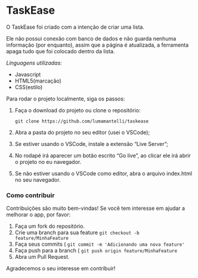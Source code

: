 # TaskEase

O TaskEase foi criado com a intenção de criar uma lista. 

Ele não possui conexão com banco de dados e não guarda nenhuma informação (por
enquanto), assim que a página é atualizada, a ferramenta apaga tudo que foi colocado
dentro da lista.

*Linguagens utilizadas:*
  - Javascript
  - HTML5(marcação)
  - CSS(estilo)

Para rodar o projeto localmente, siga os passos:

1. Faça o download do projeto ou clone o repositório:
   
   `git clone https://github.com/lumamantelli/taskease`
  
3. Abra a pasta do projeto no seu editor (usei o VSCode);
4. Se estiver usando o VSCode, instale a extensão “Live Server”;
5. No rodapé irá aparecer um botão escrito “Go live”, ao clicar ele irá abrir o
projeto no eu navegador.
6. Se não estiver usando o VSCode como editor, abra o arquivo index.html no
seu navegador.


### Como contribuir

Contribuições são muito bem-vindas! Se você tem interesse em ajudar a melhorar o
app, por favor:

1. Faça um fork do repositório.
2. Crie uma branch para sua feature
   `git checkout -b feature/MinhaFeature`
4. Faça seus commits (
   `git commit -m 'Adicionando uma nova feature'`
6. Faça push para a branch (
   `git push origin feature/MinhaFeature`
8. Abra um Pull Request.

Agradecemos o seu interesse em contribuir!
